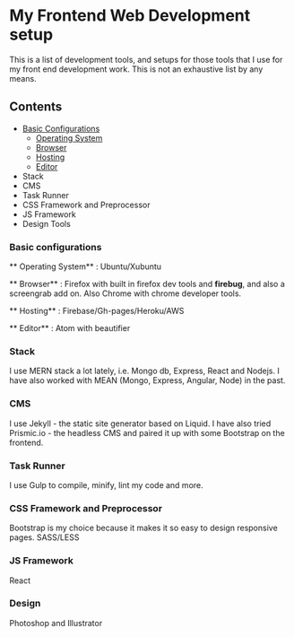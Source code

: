 # My Frontend Web Development setup

This is a list of development tools, and setups for those tools that I use for my front end development work. This is not an exhaustive list by any means.

## Contents

* [Basic Configurations](#config)
  * [Operating System](#os)
  * [Browser](#browser)
  * [Hosting](#hosting)
  * [Editor](#editor)
* Stack
* CMS
* Task Runner
* CSS Framework and Preprocessor
* JS Framework
* Design Tools


### <a name="config"></a> Basic configurations

** <a name="os"></a>Operating System** : Ubuntu/Xubuntu

** <a name="browser"></a>Browser** : Firefox with built in firefox dev tools and **firebug**, and also a screengrab add on. Also Chrome with chrome developer tools.

** <a name="hosting"></a>Hosting** : Firebase/Gh-pages/Heroku/AWS

** <a name="editor"></a>Editor** : Atom with beautifier

### Stack

I use MERN stack a lot lately, i.e. Mongo db, Express, React and Nodejs. I have also worked with MEAN (Mongo, Express, Angular, Node) in the past.

### CMS

I use Jekyll - the static site generator based on Liquid. I have also tried Prismic.io - the headless CMS and paired it up with some Bootstrap on the frontend.

### Task Runner

I use Gulp to compile, minify, lint my code and more.

### CSS Framework and Preprocessor

Bootstrap is my choice because it makes it so easy to design responsive pages. 
SASS/LESS

###  JS Framework

React

### Design

Photoshop and Illustrator
